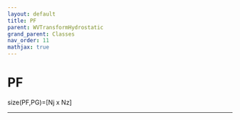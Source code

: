 ```yaml
---
layout: default
title: PF
parent: WVTransformHydrostatic
grand_parent: Classes
nav_order: 11
mathjax: true
---
```


#  PF

size(PF,PG)=[Nj x Nz]


---

